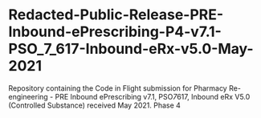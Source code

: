 # Redacted-Public-Release-PRE-Inbound-ePrescribing-P4-v7.1-PSO_7_617-Inbound-eRx-v5.0-May-2021
Repository containing the Code in Flight submission for Pharmacy Re-engineering - PRE Inbound ePrescribing v7.1, PSO*7*617, Inbound eRx V5.0 (Controlled Substance) received May 2021. Phase 4
